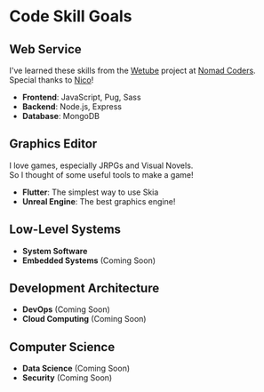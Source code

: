 # Code Skill Goals

## Web Service

I've learned these skills from the [Wetube](https://github.com/YuruCoder/wetube) project at [Nomad Coders](https://nomadcoders.co/wetube).  
Special thanks to [Nico](https://github.com/serranoarevalo)!

- **Frontend**: JavaScript, Pug, Sass
- **Backend**: Node.js, Express
- **Database**: MongoDB

## Graphics Editor

I love games, especially JRPGs and Visual Novels.  
So I thought of some useful tools to make a game!

- **Flutter**: The simplest way to use Skia
- **Unreal Engine**: The best graphics engine!

## Low-Level Systems

- **System Software**
- **Embedded Systems** (Coming Soon)

## Development Architecture

- **DevOps** (Coming Soon)
- **Cloud Computing** (Coming Soon)

## Computer Science

- **Data Science** (Coming Soon)
- **Security** (Coming Soon)
